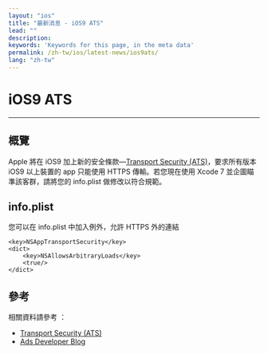 ```yaml
---
layout: "ios"
title: "最新消息 - iOS9 ATS"
lead: ""
description: 
keywords: 'Keywords for this page, in the meta data'
permalink: /zh-tw/ios/latest-news/ios9ats/
lang: "zh-tw"
---
```

# iOS9 ATS
---
## 概覽
Apple 將在 iOS9 加上新的安全條款—[Transport Security
(ATS)]，要求所有版本 iOS9 以上裝置的 app 只能使用 HTTPS
傳輸。若您現在使用 Xcode 7 並企圖瞄準該客群，請將您的 info.plist
做修改以符合規範。


## info.plist
您可以在 info.plist 中加入例外，允許 HTTPS 外的連結

    <key>NSAppTransportSecurity</key>
    <dict>
        <key>NSAllowsArbitraryLoads</key>
        <true/>
    </dict>


## 參考
相關資料請參考 ：

- [Transport Security (ATS)]
- [Ads Developer Blog]


[Transport Security (ATS)]: https://developer.apple.com/library/prerelease/ios/technotes/App-Transport-Security-Technote/|App
[Ads Developer Blog]: http://googleadsdeveloper.blogspot.tw/2015/08/handling-app-transport-security-in-ios-9.html|Google
